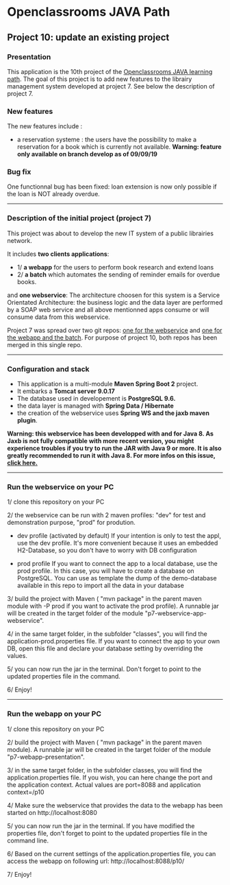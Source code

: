 #  Openclassrooms JAVA Path

## Project 10: update an existing project

### **Presentation**
This application is the 10th project of the [Openclassrooms JAVA learning path](https://openclassrooms.com/en/paths/88-developpeur-dapplication-java).
The goal of this project is to add new features to the librairy management system developed at project 7. 
See below the description of project 7. 

### **New features**
The new features include :
* a reservation systeme : the users have the possibility to make a reservation for a book which is currently not available. 
**Warning: feature only available on branch develop as of 09/09/19**

### **Bug fix**
One functionnal bug has been fixed: loan extension is now only possible if the loan is NOT already overdue.  


---

### **Description of the initial project (project 7)**

This project was about to develop the new IT system of a public librairies network. 

It includes **two clients applications**: 
* 1/ **a webapp** for the users to perform book research and extend loans
* 2/ **a batch** which automates the sending of reminder emails for overdue books.

and **one webservice**: 
The architecture choosen for this system is a Service Orientated Architecture: the business logic and the data layer are performed by a SOAP web service and all above mentionned apps consume or will consume data from this webservice. 

Project 7 was spread over two git repos: [one for the webservice](https://github.com/JulienDeBerlin/p7-librairyManagement-webservice)
and [one for the webapp and the batch](https://github.com/JulienDeBerlin/p7-librairyManagement-webapp). For purpose of project 10, both repos has been merged in this single repo. 

---

### **Configuration and stack**
* This application is a multi-module **Maven Spring Boot 2** project.
* It embarks a **Tomcat server 9.0.17**
* The database used in developement is **PostgreSQL 9.6.** 
* the data layer is managed with **Spring Data / Hibernate**
* the creation of the webservice uses **Spring WS and the jaxb maven plugin**. 

**Warning: this webservice has been developped with and for Java 8. As Jaxb is not fully compatible with more recent version, you might experience troubles if
you try to run the JAR with Java 9 or more. It is also greatly recommended to run it with Java 8. For more infos on this issue, [click here.](https://www.jesperdj.com/2018/09/30/jaxb-on-java-9-10-11-and-beyond/)**


---

### **Run the webservice on your PC**

1/ clone this repository on your PC

2/ the webservice can be run with 2 maven profiles: "dev" for test and demonstration purpose, "prod" for prodution. 

* dev profile (activated by default)
If your intention is only to test the appl, use the dev profile. It's more convenient because it uses an embedded H2-Database, so you don't have to worry with DB configuration

* prod profile
If you want to connect the app to a local database, use the prod profile. In this case, you will have to create a database on PostgreSQL. You can use as template the dump of the demo-database available in this repo to import all the data in your database

3/ build the project with Maven ( "mvn package" in the parent maven module with -P prod if you want to activate the prod profile). A runnable jar will be created in the target folder of the module "p7-webservice-app-webservice". 

4/ in the same target folder, in the subfolder "classes", you will find the application-prod.properties file. If you want to connect the app to your own DB, open this file and declare your database setting by overriding the values. 

5/ you can now run the jar in the terminal. Don't forget to point to the updated properties file in the command. 

6/ Enjoy!

---


### **Run the webapp on your PC**

1/ clone this repository on your PC

2/ build the project with Maven ( "mvn package" in the parent maven module). 
A runnable jar will be created in the target folder of the module "p7-webapp-presentation". 

3/ in the same target folder, in the subfolder classes, you will find the application.properties file. 
If you wish, you can here change the port and the application context. 
Actual values are port=8088 and application context=/p10

4/ Make sure the webservice that provides the data to the webapp has been started on http://localhost:8080

5/ you can now run the jar in the terminal. If you have modified the properties file, don't forget to point to the updated properties file in the command line.

6/ Based on the current settings of the application.properties file, 
you can access the webapp on following url: http://localhost:8088/p10/

7/ Enjoy!


